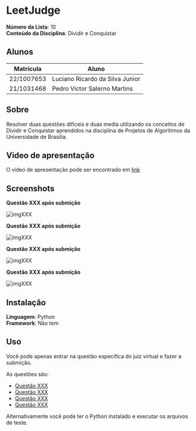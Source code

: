 # LeetJudge

**Número da Lista**: 10<br>
**Conteúdo da Disciplina**: Dividir e Conquistar<br>

## Alunos
| Matrícula  | Aluno                           |
| ---------- | ------------------------------- |
| 22/1007653 | Luciano Ricardo da Silva Junior |
| 21/1031468 | Pedro Victor Salerno Martins    |

## Sobre 
Resolver duas questões dificeis e duas media utilizando os conceitos de Dividir e Conquistar aprendidos na disciplina de Projetos de Algoritimos da Universidade de Brasilia.

## Video de apresentação
O video de apresentação pode ser encontrado em [link]()

## Screenshots

**Questão XXX após submição**

![imgXXX](assets/imgXXX.png)


**Questão XXX após submição**

![imgXXX](assets/imgXXX.png)


**Questão XXX após submição**

![imgXXX](assets/imgXXX.png)


**Questão XXX após submição**

![imgXXX](assets/imgXXX.png)


## Instalação

**Linguagem**: Python<br>
**Framework**: Não tem<br>

## Uso

Você pode apenas entrar na questão especifica do juiz virtual e fazer a submição.

As questões são:

- [Questão XXX]()
- [Questão XXX]()
- [Questão XXX]()
- [Questão XXX]()

Alternativamente você pode ter o Python instalado e executar os arquivos de teste.
